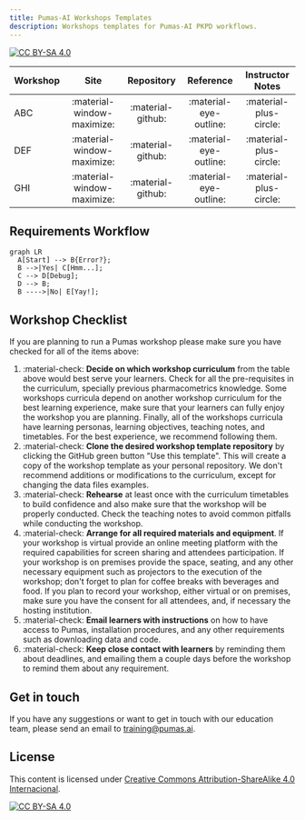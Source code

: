 ```yaml
---
title: Pumas-AI Workshops Templates
description: Workshops templates for Pumas-AI PKPD workflows.
---
```


[![CC BY-SA 4.0](https://img.shields.io/badge/License-CC%20BY--SA%204.0-lightgrey.svg)](http://creativecommons.org/licenses/by-sa/4.0/)

| Workshop |            Site            |    Repository     |       Reference        |    Instructor Notes    |
| -------- | :------------------------: | :---------------: | :--------------------: | :--------------------: |
| ABC      | :material-window-maximize: | :material-github: | :material-eye-outline: | :material-plus-circle: |
| DEF      | :material-window-maximize: | :material-github: | :material-eye-outline: | :material-plus-circle: |
| GHI      | :material-window-maximize: | :material-github: | :material-eye-outline: | :material-plus-circle: |

## Requirements Workflow

```mermaid
graph LR
  A[Start] --> B{Error?};
  B -->|Yes| C[Hmm...];
  C --> D[Debug];
  D --> B;
  B ---->|No| E[Yay!];
```

## Workshop Checklist

If you are planning to run a Pumas workshop please make sure you have checked
for all of the items above:

1. :material-check: **Decide on which workshop curriculum** from the table above
   would best serve your learners.
   Check for all the pre-requisites in the curriculum,
   specially previous pharmacometrics knowledge.
   Some workshops curricula depend on another workshop curriculum
   for the best learning experience,
   make sure that your learners can fully enjoy the workshop you are planning.
   Finally, all of the workshops curricula have learning personas,
   learning objectives, teaching notes, and timetables.
   For the best experience, we recommend following them.
1. :material-check: **Clone the desired workshop template repository** by clicking the
   GitHub green button "Use this template".
   This will create a copy of the workshop template as your personal repository.
   We don't recommend additions or modifications to the curriculum,
   except for changing the data files examples.
1. :material-check: **Rehearse** at least once with the curriculum timetables to build confidence
   and also make sure that the workshop will be properly conducted.
   Check the teaching notes to avoid common pitfalls
   while conducting the workshop.
1. :material-check: **Arrange for all required materials and equipment**.
   If your workshop is virtual provide an online meeting platform
   with the required capabilities for screen sharing and
   attendees participation.
   If your workshop is on premises provide the space, seating,
   and any other necessary equipment such as projectors
   to the execution of the workshop;
   don't forget to plan for coffee breaks with beverages and food.
   If you plan to record your workshop, either virtual or on premises,
   make sure you have the consent for all attendees, and,
   if necessary the hosting institution.
1. :material-check: **Email learners with instructions** on how to have access to Pumas,
   installation procedures, and any other requirements such as
   downloading data and code.
1. :material-check: **Keep close contact with learners** by reminding them about deadlines,
   and emailing them a couple days before the workshop to remind them
   about any requirement.

## Get in touch

If you have any suggestions or want to get in touch with our education team,
please send an email to <training@pumas.ai>.

## License

This content is licensed under [Creative Commons Attribution-ShareAlike 4.0 Internacional](http://creativecommons.org/licenses/by-sa/4.0/).

[![CC BY-SA 4.0](https://licensebuttons.net/l/by-sa/4.0/88x31.png)](http://creativecommons.org/licenses/by-sa/4.0/)
